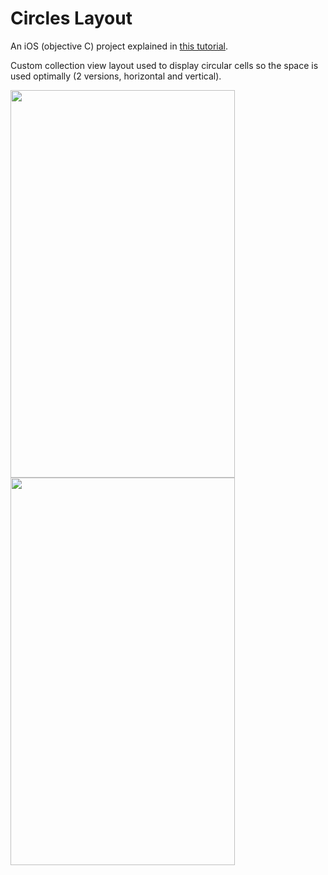 # Circles Layout
An iOS (objective C) project explained in [this tutorial](https://www.byteout.com/blog/byteout/2019-02-07/making-early-circles-layout). 

Custom collection view layout used to display circular cells so the space is used optimally (2 versions, horizontal and vertical).

<img src="https://raw.githubusercontent.com/jelenakrmar/circlesLayout/master/Screenshot.png" width="359px" height="620"> <img src="https://raw.githubusercontent.com/jelenakrmar/circlesLayout/master/Screenshot-horizontal.png" width="359px" height="620">

